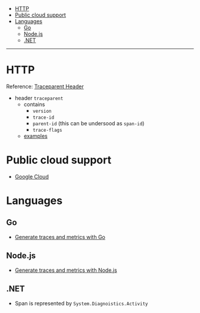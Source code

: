 - [HTTP](#http)
- [Public cloud support](#public-cloud-support)
- [Languages](#languages)
  * [Go](#go)
  * [Node.js](#nodejs)
  * [.NET](#net)
____

# HTTP

Reference: [Traceparent
Header](https://www.w3.org/TR/trace-context/#traceparent-header)

- header `traceparent`
  * contains
    + `version`
    + `trace-id`
    + `parent-id` (this can be undersood as `span-id`)
    + `trace-flags`
  * [examples](https://www.w3.org/TR/trace-context/#traceparent-header)

# Public cloud support

- [Google Cloud](https://cloud.google.com/trace/docs/trace-context#gc-context-propagation)

# Languages

## Go

- [Generate traces and metrics with
  Go](https://cloud.google.com/stackdriver/docs/instrumentation/setup/go)

## Node.js

- [Generate traces and metrics with
  Node.js](https://cloud.google.com/stackdriver/docs/instrumentation/setup/nodejs)

## .NET

- Span is represented by `System.Diagnoistics.Activity`
